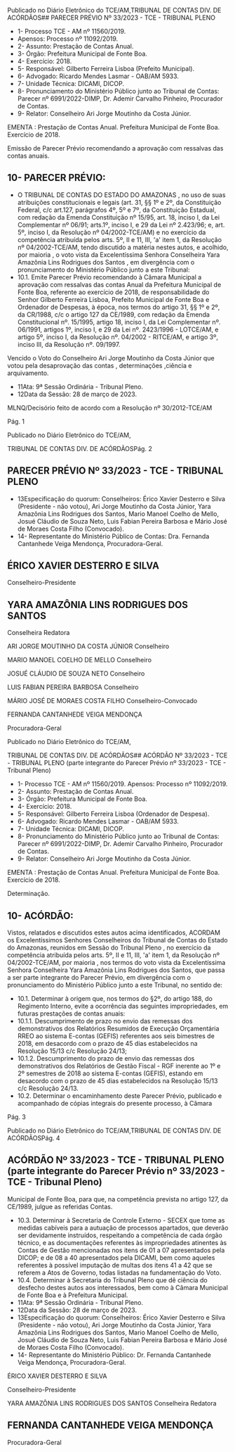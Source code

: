 Publicado  no  Diário  Eletrônico do TCE/AM,TRIBUNAL DE CONTAS DIV. DE ACÓRDÃOS## PARECER PRÉVIO Nº 33/2023 - TCE - TRIBUNAL PLENO

- 1- Processo TCE - AM nº 11560/2019.
- Apensos: Processo nº  11092/2019.
- 2- Assunto: Prestação de Contas Anual.
- 3- Órgão: Prefeitura Municipal de Fonte Boa.
- 4- Exercício: 2018.
- 5- Responsável: Gilberto Ferreira Lisboa (Prefeito Municipal).
- 6- Advogado: Ricardo Mendes Lasmar - OAB/AM 5933.
- 7- Unidade Técnica: DICAMI, DICOP.
- 8- Pronunciamento  do  Ministério  Público  junto  ao  Tribunal  de  Contas: Parecer  nº 6991/2022-DIMP,  Dr. Ademir Carvalho Pinheiro, Procurador de Contas.
- 9- Relator: Conselheiro Ari Jorge Moutinho da Costa Júnior.

EMENTA :  Prestação  de  Contas  Anual.    Prefeitura Municipal de Fonte Boa.  Exercício de 2018.

Emissão de Parecer Prévio recomendando a aprovação com ressalvas das contas anuais.

## 10-  PARECER PRÉVIO:

- O  TRIBUNAL  DE  CONTAS  DO  ESTADO  DO  AMAZONAS ,  no  uso  de  suas atribuições  constitucionais  e  legais  (art.  31,  §§  1º  e  2º,  da  Constituição  Federal,  c/c art.127,  parágrafos  4º,  5º  e  7º,  da  Constituição  Estadual,  com  redação  da  Emenda Constituição nº 15/95, art. 18, inciso I, da Lei Complementar nº 06/91; arts.1º, inciso I, e 29  da  Lei  nº  2.423/96;  e,  art.  5º,  inciso  I,  da  Resolução  nº  04/2002-TCE/AM)  e  no exercício da competência atribuída pelos arts. 5º, II e 11, III, 'a' item 1, da Resolução nº 04/2002-TCE/AM, tendo discutido a matéria nestes autos, e acolhido, por maioria , o voto vista da Excelentíssima Senhora Conselheira Yara Amazônia Lins Rodrigues dos Santos , em divergência com o pronunciamento do Ministério Público junto a este Tribunal:
- 10.1. Emite Parecer Prévio recomendando à Câmara Municipal a aprovação com ressalvas das contas Anual da Prefeitura Municipal de Fonte  Boa,  referente  ao  exercício  de  2018,  de  responsabilidade  do Senhor Gilberto  Ferreira  Lisboa, Prefeito  Municipal  de  Fonte  Boa  e Ordenador de Despesas, à época, nos termos do artigo 31, §§ 1º e 2º, da  CR/1988,  c/c  o  artigo  127  da  CE/1989,  com  redação  da  Emenda Constitucional nº. 15/1995, artigo 18, inciso I, da Lei Complementar nº. 06/1991, artigos 1º, inciso I, e 29 da Lei nº. 2423/1996 - LOTCE/AM, e artigo 5º, inciso I, da Resolução nº. 04/2002 - RITCE/AM, e artigo 3º, inciso III, da Resolução nº. 09/1997.

Vencido  o  Voto  do  Conselheiro  Ari  Jorge  Moutinho  da  Costa  Júnior  que  votou  pela desaprovação das contas , determinações ,ciência e arquivamento.

- 11Ata: 9ª Sessão Ordinária - Tribunal Pleno.
- 12Data da Sessão: 28 de março de 2023.

MLNQ/Decisório feito de acordo com a Resolução nº 30/2012-TCE/AM

Pág. 1

Publicado  no  Diário  Eletrônico do TCE/AM,

TRIBUNAL DE CONTAS DIV. DE ACÓRDÃOSPág. 2

## PARECER PRÉVIO Nº 33/2023 - TCE - TRIBUNAL PLENO

- 13Especificação do quorum: Conselheiros: Érico Xavier Desterro e Silva (Presidente - não votou), Ari Jorge Moutinho da Costa Júnior, Yara Amazônia Lins Rodrigues dos Santos,  Mario  Manoel  Coelho  de  Mello,  Josué  Cláudio  de  Souza  Neto,  Luis  Fabian Pereira Barbosa e Mário José de Moraes Costa Filho (Convocado).
- 14-  Representante do Ministério Público de Contas: Dra. Fernanda Cantanhede Veiga Mendonça, Procuradora-Geral.

## ÉRICO XAVIER DESTERRO E SILVA

Conselheiro-Presidente

## YARA AMAZÔNIA LINS RODRIGUES DOS SANTOS

Conselheira Redatora

ARI JORGE MOUTINHO DA COSTA JÚNIOR Conselheiro

MARIO MANOEL COELHO DE MELLO Conselheiro

JOSUÉ CLÁUDIO DE SOUZA NETO Conselheiro

LUIS FABIAN PEREIRA BARBOSA Conselheiro

MÁRIO JOSÉ DE MORAES COSTA FILHO Conselheiro-Convocado

FERNANDA CANTANHEDE VEIGA MENDONÇA

Procuradora-Geral

Publicado  no  Diário  Eletrônico do TCE/AM,

TRIBUNAL DE CONTAS DIV. DE ACÓRDÃOS## ACÓRDÃO Nº 33/2023 - TCE - TRIBUNAL PLENO (parte integrante do Parecer Prévio nº 33/2023 - TCE - Tribunal Pleno)

- 1- Processo TCE - AM nº 11560/2019. Apensos: Processo nº  11092/2019.
- 2- Assunto: Prestação de Contas Anual.
- 3- Órgão: Prefeitura Municipal de Fonte Boa.
- 4- Exercício: 2018.
- 5- Responsável: Gilberto Ferreira Lisboa (Ordenador de Despesa).
- 6- Advogado: Ricardo Mendes Lasmar - OAB/AM 5933.
- 7- Unidade Técnica: DICAMI, DICOP.
- 8- Pronunciamento  do  Ministério  Público  junto  ao  Tribunal  de  Contas: Parecer  nº 6991/2022-DIMP,  Dr. Ademir Carvalho Pinheiro, Procurador de Contas.
- 9- Relator: Conselheiro Ari Jorge Moutinho da Costa Júnior.

EMENTA :  Prestação  de  Contas  Anual.    Prefeitura Municipal de Fonte Boa. Exercício de 2018.

Determinação.

## 10-  ACÓRDÃO:

Vistos, relatados e discutidos estes autos acima identificados, ACORDAM os Excelentíssimos Senhores Conselheiros do Tribunal de Contas do Estado do Amazonas, reunidos em Sessão do Tribunal Pleno , no exercício da competência atribuída pelos arts. 5º, II e 11, III, 'a' item 1, da Resolução nº 04/2002-TCE/AM, por maioria , nos termos do voto  vista  da  Excelentíssima  Senhora  Conselheira  Yara  Amazônia  Lins  Rodrigues  dos Santos,  que  passa  a  ser  parte  integrante  do  Parecer  Prévio, em  divergência com  o pronunciamento do Ministério Público junto a este Tribunal, no sentido de:

- 10.1. Determinar à  origem que,  nos  termos  do  §2º,  do  artigo  188,  do Regimento Interno, evite a ocorrência das seguintes impropriedades, em futuras prestações de contas anuais:
- 10.1.1. Descumprimento de prazo no envio das remessas dos demonstrativos dos Relatórios Resumidos de Execução Orçamentária RREO ao sistema  E-contas  (GEFIS)  referentes  aos  seis  bimestres  de 2018,  em  desacordo  com  o prazo  de  45  dias estabelecidos na Resolução 15/13 c/c Resolução 24/13;
- 10.1.2. Descumprimento do prazo de envio das remessas dos demonstrativos dos Relatórios de Gestão Fiscal - RGF inerente ao 1º e 2º semestres  de  2018  ao  sistema  E-contas  (GEFIS),  estando  em desacordo com o prazo de 45 dias estabelecidos na Resolução 15/13 c/c Resolução 24/13.
- 10.2. Determinar o  encaminhamento  deste  Parecer  Prévio,  publicado  e acompanhado  de  cópias  integrais  do  presente  processo,  à  Câmara

Pág. 3

Publicado  no  Diário  Eletrônico do TCE/AM,TRIBUNAL DE CONTAS DIV. DE ACÓRDÃOSPág. 4

## ACÓRDÃO Nº 33/2023 - TCE - TRIBUNAL PLENO (parte integrante do Parecer Prévio nº 33/2023 - TCE - Tribunal Pleno)

Municipal de Fonte Boa, para que, na competência prevista no artigo 127, da CE/1989, julgue as referidas Contas.

- 10.3. Determinar à  Secretaria  de  Controle  Externo  -  SECEX  que  tome  as medidas  cabíveis  para  a  autuação  de  processos  apartados,  que deverão  ser  devidamente  instruídos,  respeitando  a  competência  de cada órgão técnico, e as documentações referentes às impropriedades atinentes  às  Contas  de  Gestão  mencionadas  nos  itens  de  01  a  07 apresentados pela  DICOP;  e  de  08  a  40  apresentados  pela  DICAMI, bem como aqueles referentes à possível imputação de multas dos itens 41  a  42  que  se  referem  a  Atos  de  Governo,  todas  listadas  na fundamentação do Voto.
- 10.4. Determinar à Secretaria do Tribunal Pleno que dê ciência do desfecho destes autos aos interessados, bem como à Câmara Municipal de Fonte Boa e à Prefeitura Municipal.
- 11Ata: 9ª Sessão Ordinária - Tribunal Pleno.
- 12Data da Sessão: 28 de março de 2023.
- 13Especificação do quorum: Conselheiros: Érico Xavier Desterro e Silva (Presidente - não votou), Ari Jorge Moutinho da Costa Júnior, Yara Amazônia Lins Rodrigues dos Santos,  Mario  Manoel  Coelho  de  Mello,  Josué  Cláudio  de  Souza  Neto,  Luis  Fabian Pereira Barbosa e Mário José de Moraes Costa Filho (Convocado).
- 14-  Representante do Ministério Público: Dr. Fernanda Cantanhede Veiga Mendonça, Procuradora-Geral.

ÉRICO XAVIER DESTERRO E SILVA

Conselheiro-Presidente

YARA AMAZÔNIA LINS RODRIGUES DOS SANTOS Conselheira Redatora

## FERNANDA CANTANHEDE VEIGA MENDONÇA

Procuradora-Geral